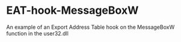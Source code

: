 # EAT-hook-MessageBoxW
 An example of an Export Address Table hook on the MessageBoxW function in the user32.dll
